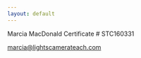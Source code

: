 ```yaml
---
layout: default
---
```


Marcia MacDonald
Certificate # STC160331

[marcia@lightscamerateach.com](mailto:marcia@lightscamerateach.com)
